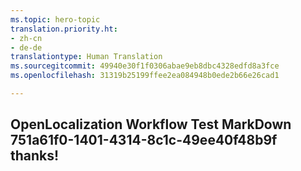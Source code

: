 ```yaml
---
ms.topic: hero-topic
translation.priority.ht:
- zh-cn
- de-de
translationtype: Human Translation
ms.sourcegitcommit: 49940e30f1f0306abae9eb8dbc4328edfd8a3fce
ms.openlocfilehash: 31319b25199ffee2ea084948b0ede2b66e26cad1

---
```

## OpenLocalization Workflow Test MarkDown 751a61f0-1401-4314-8c1c-49ee40f48b9f thanks!



<!--HONumber=Jul16_HO4-->


